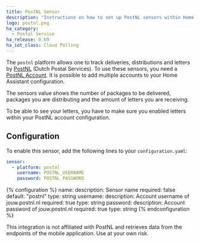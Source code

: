 ```yaml
---
title: PostNL Sensor
description: "Instructions on how to set up PostNL sensors within Home Assistant."
logo: postnl.png
ha_category:
  - Postal Service
ha_release: 0.69
ha_iot_class: Cloud Polling
---
```


The `postnl` platform allows one to track deliveries, distributions and letters by [PostNL](https://www.postnl.nl) (Dutch Postal Services). To use these sensors, you need a [PostNL Account](https://jouw.postnl.nl). It is possible to add multiple accounts to your Home Assistant configuration.

The sensors value shows the number of packages to be delivered, packages you are distributing and the amount of letters you are receiving.

To be able to see your letters, you have to make sure you enabled letters within your PostNL account configuration.

## Configuration

To enable this sensor, add the following lines to your `configuration.yaml`:

```yaml
sensor:
  - platform: postnl
    username: POSTNL_USERNAME
    password: POSTNL_PASSWORD
```

{% configuration %}
name:
  description: Sensor name
  required: false
  default: "postnl"
  type: string
username:
  description: Account username of jouw.postnl.nl
  required: true
  type: string
password:
  description: Account password of jouw.postnl.nl
  required: true
  type: string
{% endconfiguration %}

<div class='note warning'>
This integration is not affiliated with PostNL and retrieves data from the endpoints of the mobile application. Use at your own risk.
</div>

